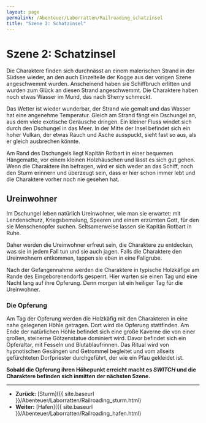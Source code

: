 ```yaml
---
layout: page
permalink: /Abenteuer/Laborratten/Railroading_schatzinsel
title: "Szene 2: Schatzinsel"
---
```


# Szene 2: Schatzinsel

Die Charaktere finden sich durchnässt an einem malerischen Strand in der Südsee wieder, an den auch Einzelteile der Kogge aus der vorigen Szene angeschwemmt wurden. Anscheinend haben sie Schiffbruch erlitten und wurden zum Glück an diesen Strand angeschwemmt. Die Charaktere haben noch etwas Wasser im Mund, das nach Sherry schmeckt.

Das Wetter ist wieder wunderbar, der Strand wie gemalt und das Wasser hat eine angenehme Temperatur. Gleich am Strand fängt ein Dschungel an, aus dem viele exotische Geräusche dringen. Ein kleiner Fluss windet sich durch den Dschungel in das Meer. In der Mitte der Insel befindet sich ein hoher Vulkan, der etwas Rauch und Asche ausspuckt, sieht fast so aus, als er gleich ausbrechen könnte.

Am Rand des Dschungels liegt Kapitän Rotbart in einer bequemen Hängematte, vor einem kleinen Holzhäuschen und lässt es sich gut gehen. Wenn die Charaktere ihn befragen, wird er sich weder an das Schiff, noch den Sturm erinnern und überzeugt sein, dass er hier schon immer lebt und die Charaktere vorher noch nie gesehen hat.

## Ureinwohner

Im Dschungel leben natürlich Ureinwohner, wie man sie erwartet: mit Lendenschurz, Kriegsbemalung, Speeren und einem erzürnten Gott, für den sie Menschenopfer suchen. Seltsamerweise lassen sie Kapitän Rotbart in Ruhe.

Daher werden die Ureinwohner erfreut sein, die Charaktere zu entdecken, was sie in jedem Fall tun und sie auch jagen. Falls die Charaktere den Ureinwohnern entkommen, tappen sie eben in eine Fallgrube.

Nach der Gefangennahme werden die Charaktere in typische Holzkäfige am Rande des Eingeborenendorfs gesperrt. Hier warten sie einen Tag und eine Nacht lang auf ihre Opferung. Denn morgen ist ein heiliger Tag für die Ureinwohner.

### Die Opferung

Am Tag der Opferung werden die Holzkäfig mit den Charakteren in eine nahe gelegenen Höhle getragen. Dort wird die Opferung stattfinden. Am Ende der natürlichen Höhle befindet sich eine große Kaverne die von einer großen, steinerne Götzenstatue dominiert wird. Davor befindet sich ein Opferaltar, mit Fesseln und Blutablaufrinnen. Das Ritual wird von hypnotischen Gesängen und Getrommel begleitet und vom allseits gefürchteten Dorfpriester durchgeführt, der wie ein Pfau gekleidet ist.

**Sobald die Opferung ihren Höhepunkt erreicht macht es *SWITCH* und die Charaktere befinden sich inmitten der nächsten Szene.**


***
- **Zurück:** [Sturm]({{ site.baseurl }}/Abenteuer/Laborratten/Railroading_sturm.html)
- **Weiter:** [Hafen]({{ site.baseurl }}/Abenteuer/Laborratten/Railroading_hafen.html)


